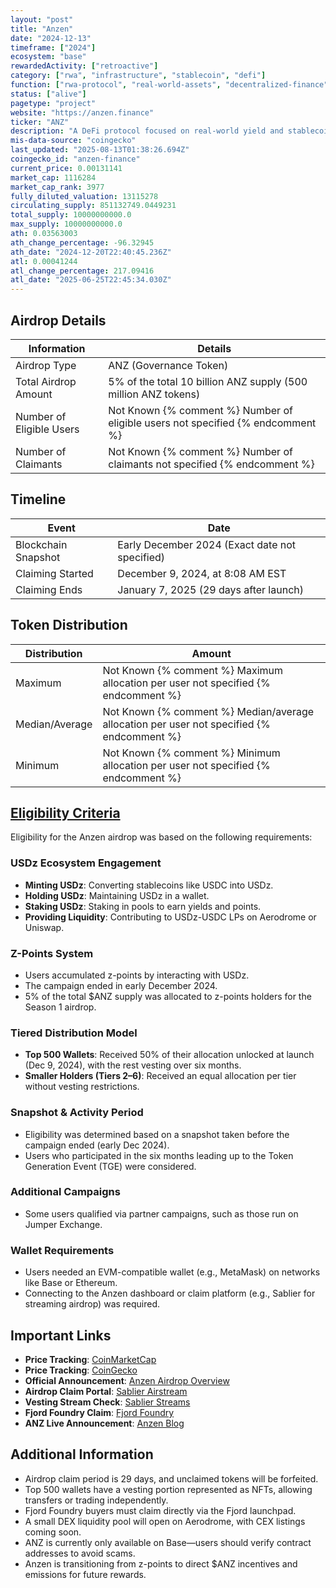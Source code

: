 ```yaml
---
layout: "post"
title: "Anzen"
date: "2024-12-13"
timeframe: ["2024"]
ecosystem: "base"
rewardedActivity: ["retroactive"]
category: ["rwa", "infrastructure", "stablecoin", "defi"]
function: ["rwa-protocol", "real-world-assets", "decentralized-finance", "stablecoin-protocol"]
status: ["alive"]
pagetype: "project"
website: "https://anzen.finance"
ticker: "ANZ"
description: "A DeFi protocol focused on real-world yield and stablecoin adoption through its USDz stablecoin ecosystem."
mis-data-source: "coingecko"
last_updated: "2025-08-13T01:38:26.694Z"
coingecko_id: "anzen-finance"
current_price: 0.00131141
market_cap: 1116284
market_cap_rank: 3977
fully_diluted_valuation: 13115278
circulating_supply: 851132749.0449231
total_supply: 10000000000.0
max_supply: 10000000000.0
ath: 0.03563003
ath_change_percentage: -96.32945
ath_date: "2024-12-20T22:40:45.236Z"
atl: 0.00041244
atl_change_percentage: 217.09416
atl_date: "2025-06-25T22:45:34.030Z"
---
```


## Airdrop Details

| Information              | Details                                                                         |
| ------------------------ | ------------------------------------------------------------------------------- |
| Airdrop Type             | ANZ (Governance Token)                                                          |
| Total Airdrop Amount     | 5% of the total 10 billion ANZ supply (500 million ANZ tokens)                  |
| Number of Eligible Users | Not Known {% comment %} Number of eligible users not specified {% endcomment %} |
| Number of Claimants      | Not Known {% comment %} Number of claimants not specified {% endcomment %}      |

## Timeline

| Event               | Date                                           |
| ------------------- | ---------------------------------------------- |
| Blockchain Snapshot | Early December 2024 (Exact date not specified) |
| Claiming Started    | December 9, 2024, at 8:08 AM EST               |
| Claiming Ends       | January 7, 2025 (29 days after launch)         |

## Token Distribution

| Distribution   | Amount                                                                                    |
| -------------- | ----------------------------------------------------------------------------------------- |
| Maximum        | Not Known {% comment %} Maximum allocation per user not specified {% endcomment %}        |
| Median/Average | Not Known {% comment %} Median/average allocation per user not specified {% endcomment %} |
| Minimum        | Not Known {% comment %} Minimum allocation per user not specified {% endcomment %}        |

## [Eligibility Criteria](https://anzen.finance/anzen-airdrop-overview)

Eligibility for the Anzen airdrop was based on the following requirements:

### USDz Ecosystem Engagement
- **Minting USDz**: Converting stablecoins like USDC into USDz.
- **Holding USDz**: Maintaining USDz in a wallet.
- **Staking USDz**: Staking in pools to earn yields and points.
- **Providing Liquidity**: Contributing to USDz-USDC LPs on Aerodrome or Uniswap.

### Z-Points System
- Users accumulated z-points by interacting with USDz.
- The campaign ended in early December 2024.
- 5% of the total $ANZ supply was allocated to z-points holders for the Season 1 airdrop.

### Tiered Distribution Model
- **Top 500 Wallets**: Received 50% of their allocation unlocked at launch (Dec 9, 2024), with the rest vesting over six months.
- **Smaller Holders (Tiers 2–6)**: Received an equal allocation per tier without vesting restrictions.

### Snapshot & Activity Period
- Eligibility was determined based on a snapshot taken before the campaign ended (early Dec 2024).
- Users who participated in the six months leading up to the Token Generation Event (TGE) were considered.

### Additional Campaigns
- Some users qualified via partner campaigns, such as those run on Jumper Exchange.

### Wallet Requirements
- Users needed an EVM-compatible wallet (e.g., MetaMask) on networks like Base or Ethereum.
- Connecting to the Anzen dashboard or claim platform (e.g., Sablier for streaming airdrop) was required.

## Important Links

- **Price Tracking**: [CoinMarketCap](https://coinmarketcap.com/currencies/anzen-finance)
- **Price Tracking**: [CoinGecko](https://www.coingecko.com/en/coins/anzen-finance)
- **Official Announcement**: [Anzen Airdrop Overview](https://anzen.finance/anzen-airdrop-overview)
- **Airdrop Claim Portal**: [Sablier Airstream](https://app.sablier.com/airstream/0x164cd04a5209cae95bb976aae8abd66ee207f43a-8453/)
- **Vesting Stream Check**: [Sablier Streams](https://app.sablier.com/?t=recipient)
- **Fjord Foundry Claim**: [Fjord Foundry](https://app.fjordfoundry.com/token-sales/0x0Ce128bb5B1CBDc433f667905d0493eDc4ECEF80)
- **ANZ Live Announcement**: [Anzen Blog](https://anzen.finance/anz-is-live)

## Additional Information

- Airdrop claim period is 29 days, and unclaimed tokens will be forfeited.
- Top 500 wallets have a vesting portion represented as NFTs, allowing transfers or trading independently.
- Fjord Foundry buyers must claim directly via the Fjord launchpad.
- A small DEX liquidity pool will open on Aerodrome, with CEX listings coming soon.
- ANZ is currently only available on Base—users should verify contract addresses to avoid scams.
- Anzen is transitioning from z-points to direct $ANZ incentives and emissions for future rewards.